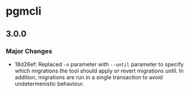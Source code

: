 # pgmcli

## 3.0.0

### Major Changes

- 18d26ef: Replaced `-n` parameter with `--until` parameter to specify which migrations the tool should apply or revert migrations until. In addition, migrations are run in a single transaction to avoid undetermenistic behaviour.
